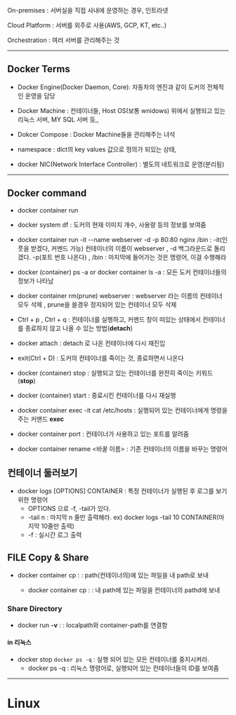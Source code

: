 On-premises : 서버실을 직접 사내에 운영하는 경우, 인트라넷

Cloud Platform : 서버를 외주로 사용(AWS, GCP, KT, etc..)

Orchestration : 여러 서버를 관리해주는 것


---

## Docker Terms

* Docker Engine(Docker Daemon, Core): 자동차의 엔진과 같이 도커의 전체적인 운영을 담당

* Docker Machine : 컨테이너들, Host OS(보통 wnidows) 위에서 실행되고 있는 리눅스 서버, MY SQL 서버 등,,

* Dokcer Compose : Docker Machine들을 관리해주는 녀석

* namespace : dict의 key values 값으로 정의가 되있는 상태,

* docker NIC(Network Interface Controller) : 별도의 네트워크로 운영(분리됨)



----

## Docker command

* docker container run <docker-image-name> <command>
  
* docker system df : 도커의 현재 이미지 개수, 사용량 등의 정보를 보여줌

* docker container run -it --name webserver -d -p 80:80 nginx /bin : -it(인풋을 받겠다, 커멘드 가능) 컨테이너의 이름이 webserver , -d 백그라운드로 돌리겠다. -p(포트 번호 나온다) , /bin : 마지막에 들어가는 것은 명령어, 이걸 수행해라

* docker (container) ps -a or docker container ls -a : 모든 도커 컨테이너들의 정보가 나타남

* docker container rm(prune) webserver : webserver 라는 이름의 컨테이너 모두 삭제 , prune을 쓸경우 정지되어 있는 컨테이너 모두 삭제

* Ctrl + p , Ctrl + q : 컨테이너를 실행하고, 커멘드 창이 떠있는 상태에서 컨테이너를 종료하지 않고 나올 수 있는 방법(**detach**)

* docker attach <container-name> : detach 로 나온 컨테이너에 다시 재진입

* exit(Ctrl + D) : 도커의 컨테이너를 죽이는 것, 종료하면서 나온다

* docker (container) stop <container-name> : 실행되고 있는 컨테이너를 완전히 죽이는 키워드(**stop**)
  
* docker (container) start <container-name> : 종료시킨 컨테이너를 다시 재실행
  
* docker container exec -it <container-name> cat /etc/hosts : 실행되어 있는 컨테이너에게 명령을 주는 커맨드 **exec**
  
* docker container port <container-name> : 컨테이너가 사용하고 있는 포트를 알려줌
  
* docker container rename <container-name> <바꿀 이름> : 기존 컨테이너의 이름을 바꾸는 명령어
  
## 컨테이너 둘러보기
* docker logs [OPTIONS] CONTAINER : 특정 컨테이너가 실행된 후 로그를 보기 위한 명령어
  * OPTIONS 으로 -f, -tail가 있다.
  * -tail n : 마지막 n 줄만 출력해라. ex) docker logs -tail 10 CONTAINER(마지막 10줄만 출력)
  * -f : 실시간 로그 출력
  
## FILE Copy & Share

* docker container cp <container-name>:<path> <client-path> : path(컨테이너의)에 있는 파일을 내 path로 보내
  * docker container cp <client-file> <container-name>:<path> : 내 path에 있는 파일을 컨테이너의 pathd에 보내
  
### Share Directory

* docker run **-v** <localpath>:<container-path> : localpath와 container-path를 연결함
  
#### in 리눅스

* docker stop `docker ps -q` : 실행 되어 있는 모든 컨테이너를 중지시켜라.
  * docker ps -q : 리눅스 명령어로, 실행되어 있는 컨테이너들의 ID를 보여줌

----

# Linux

